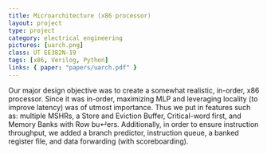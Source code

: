 ```yaml
---
title: Microarchitecture (x86 processor)
layout: project
type: project
category: electrical engineering
pictures: [uarch.png]
class: UT EE382N-19
tags: [x86, Verilog, Python]
links: { paper: "papers/uarch.pdf" }
---
```

Our major design objective was to create a somewhat realistic, in-order, x86
processor. Since it was in-order, maximizing MLP and leveraging locality (to
improve latency) was of utmost importance. Thus we put in features such as:
multiple MSHRs, a Store and Eviction Buffer, Critical-word first, and Memory
Banks with Row bu↵ers. Additionally, in order to ensure instruction throughput,
we added a branch predictor, instruction queue, a banked register file, and
data forwarding (with scoreboarding).
